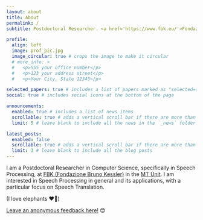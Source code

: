```yaml
---
layout: about
title: About
permalink: /
subtitle: Postdoctoral Researcher. <a href='https://www.fbk.eu/'>Fondazione Bruno Kessler</a>.

profile:
  align: left
  image: prof_pic.jpg
  image_circular: true # crops the image to make it circular
  # more_info: >
  #   <p>555 your office number</p>
  #   <p>123 your address street</p>
  #   <p>Your City, State 12345</p>

selected_papers: true # includes a list of papers marked as "selected={true}"
social: true # includes social icons at the bottom of the page

announcements:
  enabled: true # includes a list of news items
  scrollable: true # adds a vertical scroll bar if there are more than 3 news items
  limit: 5 # leave blank to include all the news in the `_news` folder

latest_posts:
  enabled: false
  scrollable: true # adds a vertical scroll bar if there are more than 3 new posts items
  limit: 3 # leave blank to include all the blog posts
---
```


I am a Postdoctoral Researcher in Computer Science, specifically in Speech Processing, at [FBK (Fondazione Bruno Kessler)](https://www.fbk.eu/) in the [MT Unit](https://mt.fbk.eu/). I am interested in Speech Processing in general and its applications, with a particular focus on Speech Translation.

(I love elephants ♥️🐘)

[Leave an anonymous feedback here!](https://www.admonymous.co/sarapapi) 😊